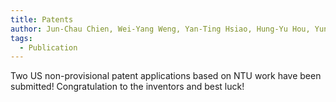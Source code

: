 ```yaml
---
title: Patents
author: Jun-Chau Chien, Wei-Yang Weng, Yan-Ting Hsiao, Hung-Yu Hou, Yun-Chun Su, Shu-Yan Chuang
tags:
  - Publication
---
```


Two US non-provisional patent applications based on NTU work have been submitted! Congratulation to the inventors and best luck!

